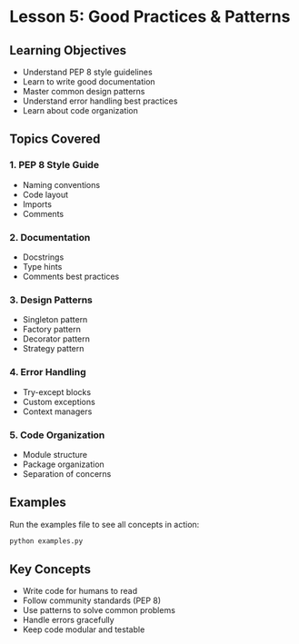 # Lesson 5: Good Practices & Patterns

## Learning Objectives

- Understand PEP 8 style guidelines
- Learn to write good documentation
- Master common design patterns
- Understand error handling best practices
- Learn about code organization

## Topics Covered

### 1. PEP 8 Style Guide
- Naming conventions
- Code layout
- Imports
- Comments

### 2. Documentation
- Docstrings
- Type hints
- Comments best practices

### 3. Design Patterns
- Singleton pattern
- Factory pattern
- Decorator pattern
- Strategy pattern

### 4. Error Handling
- Try-except blocks
- Custom exceptions
- Context managers

### 5. Code Organization
- Module structure
- Package organization
- Separation of concerns

## Examples

Run the examples file to see all concepts in action:

```bash
python examples.py
```

## Key Concepts

- Write code for humans to read
- Follow community standards (PEP 8)
- Use patterns to solve common problems
- Handle errors gracefully
- Keep code modular and testable
